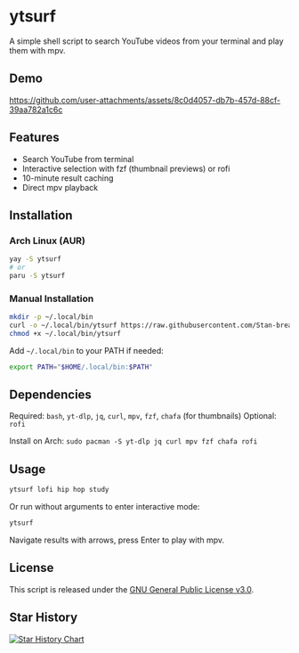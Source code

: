 # ytsurf

A simple shell script to search YouTube videos from your terminal and play them with mpv.

## Demo

https://github.com/user-attachments/assets/8c0d4057-db7b-457d-88cf-39aa782a1c6c

## Features

- Search YouTube from terminal
- Interactive selection with fzf (thumbnail previews) or rofi
- 10-minute result caching
- Direct mpv playback

## Installation

### Arch Linux (AUR)

```bash
yay -S ytsurf
# or
paru -S ytsurf
```

### Manual Installation

```bash
mkdir -p ~/.local/bin
curl -o ~/.local/bin/ytsurf https://raw.githubusercontent.com/Stan-breaks/ytsurf/main/ytsurf.sh
chmod +x ~/.local/bin/ytsurf
```

Add `~/.local/bin` to your PATH if needed:

```bash
export PATH="$HOME/.local/bin:$PATH"
```

## Dependencies

Required: `bash`, `yt-dlp`, `jq`, `curl`, `mpv`, `fzf`, `chafa` (for thumbnails)
Optional: `rofi`

Install on Arch: `sudo pacman -S yt-dlp jq curl mpv fzf chafa rofi`

## Usage

```bash
ytsurf lofi hip hop study
```

Or run without arguments to enter interactive mode:

```bash
ytsurf
```

Navigate results with arrows, press Enter to play with mpv.

## License

This script is released under the [GNU General Public License v3.0](LICENSE).

## Star History

[![Star History Chart](https://api.star-history.com/svg?repos=Stan-breaks/ytsurf&type=Date)](https://www.star-history.com/#Stan-breaks/ytsurf&Date)

